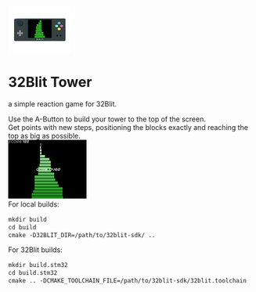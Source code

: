 ![](/assets/image.png)
# 32Blit Tower
a simple reaction game for 32Blit.

Use the A-Button to build your tower to the top of the screen.</BR>
Get points with new steps, positioning the blocks exactly and reaching the top as big as possible.<BR>
![](/assets/Tower0.bmp)
<BR>
For local builds:
```
mkdir build
cd build
cmake -D32BLIT_DIR=/path/to/32blit-sdk/ ..
```

For 32Blit builds:
```
mkdir build.stm32
cd build.stm32
cmake .. -DCMAKE_TOOLCHAIN_FILE=/path/to/32blit-sdk/32blit.toolchain

```
